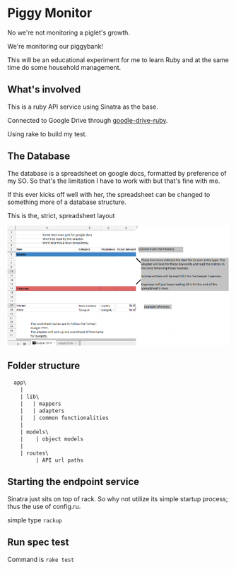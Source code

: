 # Piggy Monitor

No we're not monitoring a piglet's growth.

We're monitoring our piggybank!

This will be an educational experiment for me to learn Ruby and at the same time do some household management.



## What's involved

This is a ruby API service using Sinatra as the base.

Connected to Google Drive through [goodle-drive-ruby](https://github.com/gimite/google-drive-ruby).

Using rake to build my test.

## The Database

The database is a spreadsheet on google docs, formatted by preference of my SO.
So that's the limitation I have to work with but that's fine with me.

If this ever kicks off well with her, the spreadsheet can be changed to something more of a database structure.

This is the, strict, spreadsheet layout

![](spreadsheet_example_for_readme.png)

## Folder structure
```
  app\
    |
    | lib\
    |   | mappers
    |   | adapters
    |   | common functionalities
    |
    | models\
    |    | object models
    |
    | routes\
         | API url paths
```

## Starting the endpoint service

Sinatra just sits on top of rack. So why not utilize its simple startup process; thus the use of config.ru.

simple type `rackup`

## Run spec test

Command is `rake test`
